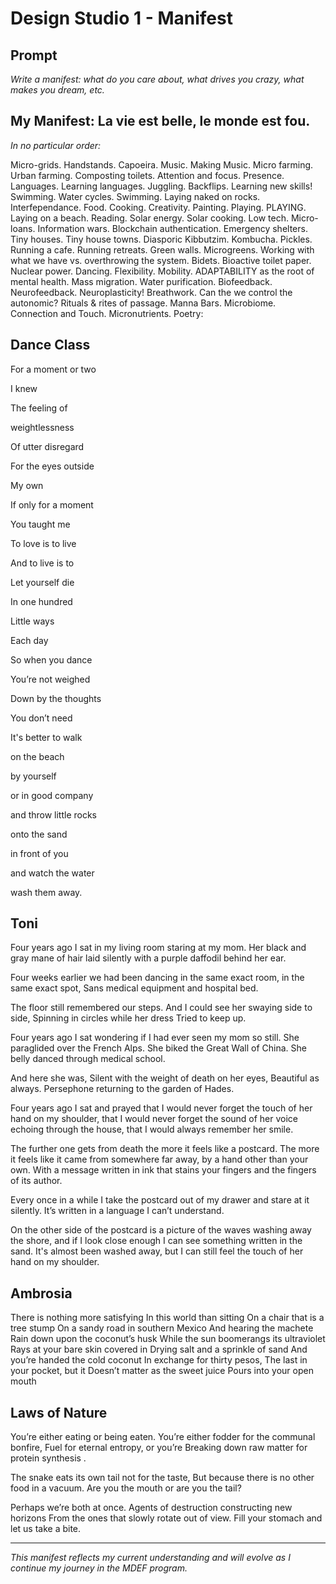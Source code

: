 # Design Studio 1 - Manifest

## Prompt

*Write a manifest: what do you care about, what drives you crazy, what makes you dream, etc.*

## My Manifest: La vie est belle, le monde est fou. 

*In no particular order:*

Micro-grids. Handstands. Capoeira. Music. Making Music. Micro farming. Urban farming. Composting toilets. Attention and focus. Presence. Languages. Learning languages. Juggling. Backflips. Learning new skills! Swimming. Water cycles. Swimming. Laying naked on rocks. Interfependance. Food. Cooking. Creativity. Painting. Playing. PLAYING. Laying on a beach. Reading. Solar energy. Solar cooking. Low tech. Micro-loans. Information wars. Blockchain authentication. Emergency shelters. Tiny houses. Tiny house towns. Diasporic Kibbutzim. Kombucha. Pickles. Running a cafe. Running retreats. Green walls. Microgreens. Working with what we have vs. overthrowing the system. Bidets. Bioactive toilet paper. Nuclear power. Dancing. Flexibility. Mobility. ADAPTABILITY as the root of mental health. Mass migration. Water purification. Biofeedback. Neurofeedback. Neuroplasticity! Breathwork. Can the we control the autonomic? Rituals & rites of passage. Manna Bars. Microbiome. Connection and Touch. Micronutrients. Poetry:

## Dance Class

For a moment or two

I knew

The feeling of 

weightlessness

Of utter disregard 

For the eyes outside

My own


If only for a moment 

You taught me  

To love is to live

And to live is to

Let yourself die

In one hundred 

Little ways 

Each day 

So when you dance

You’re not weighed 

Down by the thoughts

You don’t need


It's better to walk

on the beach 

by yourself 

or in good company

and throw little rocks 

onto the sand

in front of you

and watch the water

wash them away.


## Toni 
Four years ago I sat in my living room 
staring at my mom.
Her black and gray mane of hair laid silently 
with a purple daffodil behind her ear.

Four weeks earlier we had been dancing
in the same exact room,
in the same exact spot,
Sans medical equipment and hospital bed.

The floor still remembered our steps.
And I could see her swaying side to side,
Spinning in circles while her dress 
Tried to keep up.

Four years ago I sat wondering 
if I had ever seen my mom so still.
She paraglided over the French Alps.
She biked the Great Wall of China.
She belly danced through medical school.

And here she was,
Silent with the weight of death on her eyes,
Beautiful as always.
Persephone returning to the garden of Hades.

Four years ago I sat and prayed 
that I would never forget the touch of her hand on my shoulder,
that I would never forget the sound of her voice 
echoing through the house,
that I would always remember her smile.

The further one gets from death the more it feels 
like a postcard.
The more it feels like it came from somewhere far away,
by a hand other than your own.
With a message written in ink that stains your fingers
and the fingers of its author.

Every once in a while I take the postcard out of my drawer 
and stare at it silently.
It’s written in a language I can’t understand.

On the other side of the postcard is a picture 
of the waves washing away the shore,
and if I look close enough 
I can see something written in the sand.
It's almost been washed away,
but I can still feel the touch of her hand on my shoulder.


## Ambrosia 
There is nothing more satisfying
In this world than sitting
On a chair that is a tree stump
On a sandy road in southern Mexico
And hearing the machete
Rain down upon the coconut’s husk
While the sun boomerangs its ultraviolet
Rays at your bare skin covered in 
Drying salt and a sprinkle of sand
And you’re handed the cold coconut
In exchange for thirty pesos, 
The last in your pocket, but it 
Doesn’t matter as the sweet juice
Pours into your open mouth 

## Laws of Nature
You’re either eating or being eaten.
You’re either fodder for the communal bonfire,
Fuel for eternal entropy, or you’re
Breaking down raw matter for protein synthesis .

The snake eats its own tail not for the taste,
But because there is no other food in a vacuum.
Are you the mouth or are you the tail?

Perhaps we’re both at once.
Agents of destruction constructing new horizons
From the ones that slowly rotate out of view. 
Fill your stomach and let us take a bite.


---

*This manifest reflects my current understanding and will evolve as I continue my journey in the MDEF program.*
